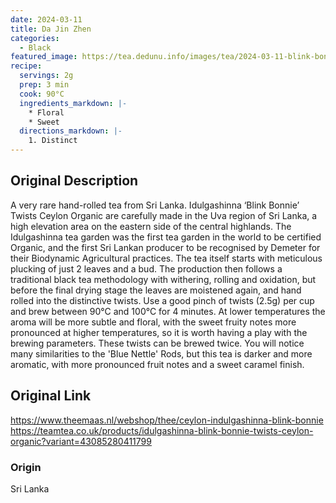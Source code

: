 ```yaml
---
date: 2024-03-11
title: Da Jin Zhen
categories:
  - Black
featured_image: https://tea.dedunu.info/images/tea/2024-03-11-blink-bonnie-1.jpg
recipe:
  servings: 2g
  prep: 3 min
  cook: 90°C
  ingredients_markdown: |-
    * Floral
    * Sweet
  directions_markdown: |-
    1. Distinct
---
```


## Original Description

A very rare hand-rolled tea from Sri Lanka. Idulgashinna ‘Blink Bonnie’ Twists Ceylon Organic are carefully made in the Uva region of Sri Lanka, a high elevation area on the eastern side of the central highlands. The Idulgashinna tea garden was the first tea garden in the world to be certified Organic, and the first Sri Lankan producer to be recognised by Demeter for their Biodynamic Agricultural practices. The tea itself starts with meticulous plucking of just 2 leaves and a bud. The production then follows a traditional black tea methodology with withering, rolling and oxidation, but before the final drying stage the leaves are moistened again, and hand rolled into the distinctive twists. Use a good pinch of twists (2.5g) per cup and brew between 90°C and 100°C for 4 minutes. At lower temperatures the aroma will be more subtle and floral, with the sweet fruity notes more pronounced at higher temperatures, so it is worth having a play with the brewing parameters. These twists can be brewed twice. You will notice many similarities to the 'Blue Nettle' Rods, but this tea is darker and more aromatic, with more pronounced fruit notes and a sweet caramel finish.

## Original Link

<https://www.theemaas.nl/webshop/thee/ceylon-indulgashinna-blink-bonnie>
<https://teamtea.co.uk/products/idulgashinna-blink-bonnie-twists-ceylon-organic?variant=43085280411799>

### Origin

Sri Lanka
